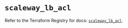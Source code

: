 # `scaleway_lb_acl`

Refer to the Terraform Registry for docs: [`scaleway_lb_acl`](https://registry.terraform.io/providers/scaleway/scaleway/2.49.0/docs/resources/lb_acl).
